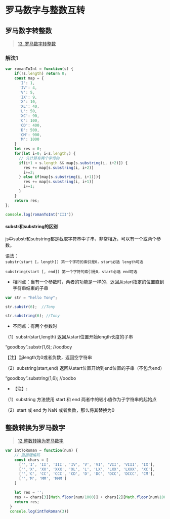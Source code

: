 # 罗马数字与整数互转

## 罗马数字转整数
> [13. 罗马数字转整数](https://leetcode-cn.com/problems/roman-to-integer/)

### 解法1

```js
var romanToInt = function(s) {
    if(!s.length) return 0;
    const map = {
      'I': 1,
      'IV': 4,
      'V': 5,
      'IX': 9,
      'X': 10,
      'XL': 40,
      'L': 50,
      'XC': 90,
      'C': 100,
      'CD': 400,
      'D': 500,
      'CM': 900,
      'M': 1000
    }
    let res = 0;
    for(let i=0; i<s.length;) {
      // 先计算有两个字母的
      if(i+1 < s.length && map[s.substring(i, i+2)]) {
        res += map[s.substring(i, i+2)]
        i+=2;
      } else if(map[s.substring(i, i+1)]){
        res += map[s.substring(i, i+1)]
        i+=1;
      }
    }
    return res;
};

console.log(romanToInt("III"))
```

#### substr和substring的区别

js中substr和substring都是截取字符串中子串，非常相近，可以有一个或两个参数。

语法：<br/>
`substr(start [，length]) 第一个字符的索引是0，start必选 length可选`

`substring(start [, end]) 第一个字符的索引是0，start必选 end可选`

- 相同点：当有一个参数时，两者的功能是一样的，返回从start指定的位置直到字符串结束的子串
```js
var str = "hello Tony";

str.substr(6);  //Tony

str.substring(6); //Tony
```
 
- 不同点：有两个参数时

（1）substr(start,length) 返回从start位置开始length长度的子串

“goodboy”.substr(1,6);   //oodboy

【注】当length为0或者负数，返回空字符串

（2）substring(start,end) 返回从start位置开始到end位置的子串（不包含end）

“goodboy”.substring(1,6);  //oodbo

- 【注】:

（1）substring 方法使用 start 和 end 两者中的较小值作为子字符串的起始点

（2）start 或 end 为 NaN 或者负数，那么将其替换为0

## 整数转换为罗马数字
> [12.整数转换为罗马数字](https://leetcode-cn.com/problems/integer-to-roman/)

```js
var intToRoman = function(num) {
    // 直接硬编码
    const chars = [
      ['','I', 'II', 'III', 'IV', 'V', 'VI', 'VII', 'VIII', 'IX'],
      ['','X', 'XX', 'XXX', 'XL', 'L', 'LX', 'LXX', 'LXXX', 'XC'],
      ['','C', 'CC', 'CCC', 'CD', 'D', 'DC', 'DCC', 'DCCC', 'CM'],
      ['','M', 'MM', 'MMM']
    ]

    let res = '';
    res += chars[3][Math.floor(num/1000)] + chars[2][Math.floor(num%1000/100)] + chars[1][Math.floor(num%100/10)] + chars[0][num%10];
    return res;
  }
  console.log(intToRoman(3))
```

